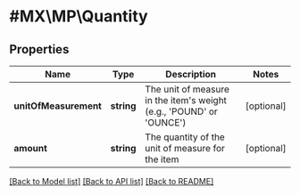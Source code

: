 # #MX\MP\Quantity

## Properties

Name | Type | Description | Notes
------------ | ------------- | ------------- | -------------
**unitOfMeasurement** | **string** | The unit of measure in the item's weight (e.g., 'POUND' or 'OUNCE') | [optional]
**amount** | **string** | The quantity of the unit of measure for the item | [optional]


[[Back to Model list]](../) [[Back to API list]](../../Api/MX/MP) [[Back to README]](../../README.md)
